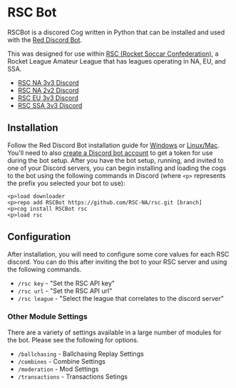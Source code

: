 # RSC Bot

RSCBot is a discored Cog written in Python that can be installed and used with the [Red Discord Bot](https://docs.discord.red/en/stable/index.html).

This was designed for use within [RSC (Rocket Soccar Confederation)](https://www.rocketsoccarconfederation.com/), a Rocket League Amateur League that has leagues operating in NA, EU, and SSA.

- [RSC NA 3v3 Discord](https://discord.gg/rsc)
- [RSC NA 2v2 Discord](https://discord.gg/se6NwxKjpZ)
- [RSC EU 3v3 Discord](https://discord.gg/Bw4rvpG)
- [RSC SSA 3v3 Discord](https://discord.gg/h2ynTF4mNJ)

## Installation

Follow the Red Discord Bot installation guide for [Windows](https://docs.discord.red/en/stable/install_windows.html) or [Linux/Mac](https://docs.discord.red/en/stable/install_linux_mac.html). You'll need to also [create a Discord bot account](https://discordpy.readthedocs.io/en/latest/discord.html) to get a token for use during the bot setup. After you have the bot setup, running, and invited to one of your Discord servers, you can begin installing and loading the cogs to the bot using the following commands in Discord (where `<p>` represents the prefix you selected your bot to use):

```
<p>load downloader
<p>repo add RSCBot https://github.com/RSC-NA/rsc.git [branch]
<p>cog install RSCBot rsc 
<p>load rsc 
```

## Configuration

After installation, you will need to configure some core values for each RSC discord. You can do this after inviting the bot to your RSC server and using the following commands.

- `/rsc key` - "Set the RSC API key"
- `/rsc url` - "Set the RSC API url"
- `/rsc league` - "Select the league that correlates to the discord server"

### Other Module Settings

There are a variety of settings available in a large number of modules for the bot. Please see the following for options.

- `/ballchasing` - Ballchasing Replay Settings
- `/combines` - Combine Settings
- `/moderation` - Mod Settings
- `/transactions` - Transactions Setings

